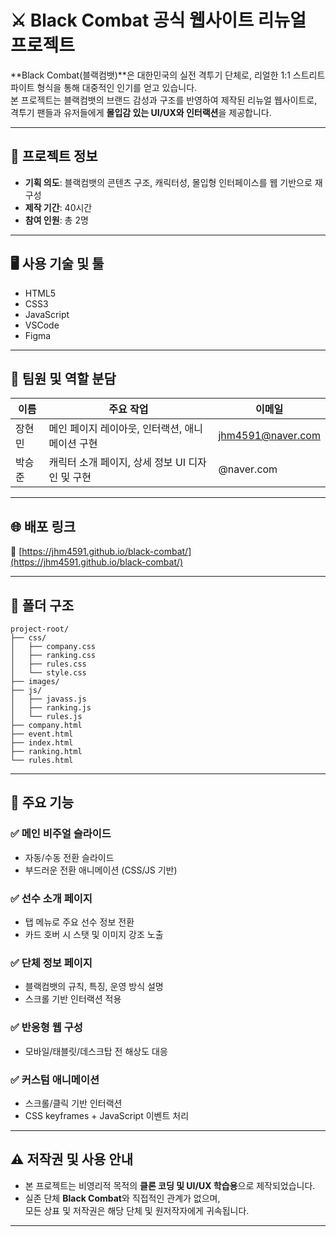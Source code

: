 # ⚔️ Black Combat 공식 웹사이트 리뉴얼 프로젝트

**Black Combat(블랙컴뱃)**은 대한민국의 실전 격투기 단체로, 리얼한 1:1 스트리트 파이트 형식을 통해 대중적인 인기를 얻고 있습니다.  
본 프로젝트는 블랙컴뱃의 브랜드 감성과 구조를 반영하여 제작된 리뉴얼 웹사이트로,  
격투기 팬들과 유저들에게 **몰입감 있는 UI/UX와 인터랙션**을 제공합니다.

---

## 🐫 프로젝트 정보

- **기획 의도**: 블랙컴뱃의 콘텐츠 구조, 캐릭터성, 몰입형 인터페이스를 웹 기반으로 재구성
- **제작 기간**: 40시간
- **참여 인원**: 총 2명

---

## 🖥 사용 기술 및 툴

- HTML5  
- CSS3  
- JavaScript  
- VSCode  
- Figma

---

## 👥 팀원 및 역할 분담

| 이름     | 주요 작업                                  | 이메일                   |
|----------|---------------------------------------------|--------------------------|
| 장현민   | 메인 페이지 레이아웃, 인터랙션, 애니메이션 구현 | jhm4591@naver.com        |
| 박승준   | 캐릭터 소개 페이지, 상세 정보 UI 디자인 및 구현 | @naver.com     |

---

## 🌐 배포 링크

🔗 [https://jhm4591.github.io/black-combat/](https://jhm4591.github.io/black-combat/)

---

## 📁 폴더 구조

```
project-root/
├── css/
│   ├── company.css
│   ├── ranking.css
│   ├── rules.css
│   └── style.css
├── images/
├── js/
│   ├── javass.js
│   ├── ranking.js
│   └── rules.js
├── company.html
├── event.html
├── index.html
├── ranking.html
└── rules.html
```

---

## 🧩 주요 기능

### ✅ 메인 비주얼 슬라이드
- 자동/수동 전환 슬라이드
- 부드러운 전환 애니메이션 (CSS/JS 기반)

### ✅ 선수 소개 페이지
- 탭 메뉴로 주요 선수 정보 전환
- 카드 호버 시 스탯 및 이미지 강조 노출

### ✅ 단체 정보 페이지
- 블랙컴뱃의 규칙, 특징, 운영 방식 설명
- 스크롤 기반 인터랙션 적용

### ✅ 반응형 웹 구성
- 모바일/태블릿/데스크탑 전 해상도 대응

### ✅ 커스텀 애니메이션
- 스크롤/클릭 기반 인터랙션
- CSS keyframes + JavaScript 이벤트 처리

---

## ⚠️ 저작권 및 사용 안내

- 본 프로젝트는 비영리적 목적의 **클론 코딩 및 UI/UX 학습용**으로 제작되었습니다.  
- 실존 단체 **Black Combat**와 직접적인 관계가 없으며,  
  모든 상표 및 저작권은 해당 단체 및 원저작자에게 귀속됩니다.

---
